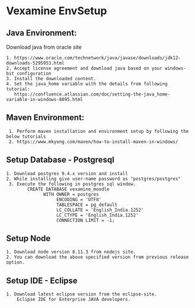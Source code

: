 # Vexamine EnvSetup

## Java Environment:
  Download java from oracle site
    
    1. https://www.oracle.com/technetwork/java/javase/downloads/jdk12-downloads-5295953.html
    2. Accept license agreement and download java based on your windows-bit configuration
    3. Install the downloaded content.
    4. Set the java_home variable with the details from following tutorial:
       https://confluence.atlassian.com/doc/setting-the-java_home-variable-in-windows-8895.html
    
## Maven Environment:

     1. Perform maven installation and environment setup by following the below tutorials
     2. https://www.mkyong.com/maven/how-to-install-maven-in-windows/

## Setup Database - Postgresql

    1. Download postgres 9.4.x version and install
    2. While installing give user-name password as "postgres/postgres"
	 3. Execute the following in postgres sql window.	 
		    CREATE DATABASE vexamine_moodle
				  WITH OWNER = postgres
				       ENCODING = 'UTF8'
				       TABLESPACE = pg_default
				       LC_COLLATE = 'English_India.1252'
				       LC_CTYPE = 'English_India.1252'
				       CONNECTION LIMIT = -1;
				       
## Setup Node

    1. Download node version 8.11.3 from nodejs site.
    2. You can download the above specified version from previous release option.
    
## Setup IDE - Eclipse
   
    1. Download latest eclipse version from the eclipse-site.
        Eclipse IDE for Enterprise JAVA developers. 
    
    